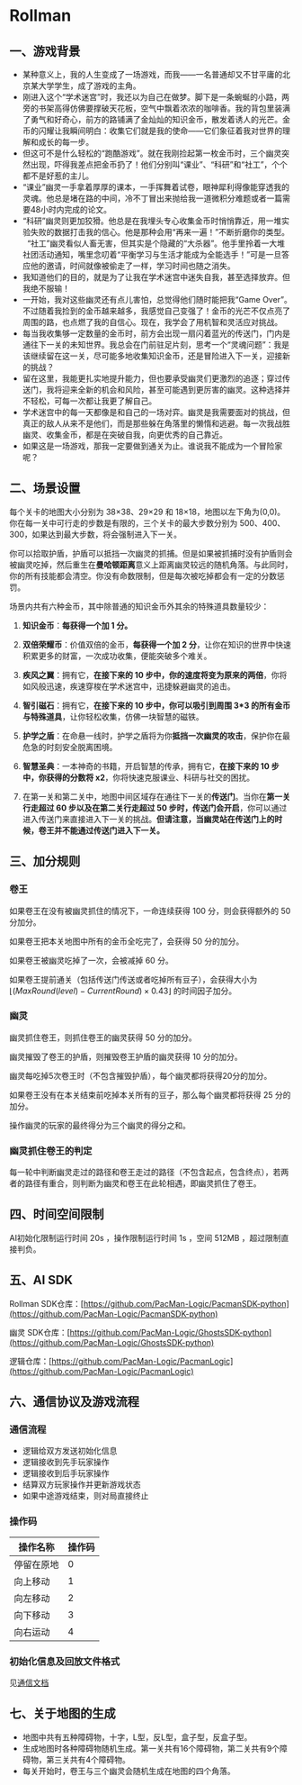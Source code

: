 # Rollman

## 一、游戏背景

- 某种意义上，我的人生变成了一场游戏，而我——一名普通却又不甘平庸的北京某大学学生，成了游戏的主角。    
- 刚进入这个“学术迷宫”时，我还以为自己在做梦。脚下是一条蜿蜒的小路，两旁的书架高得仿佛要撑破天花板，空气中飘着浓浓的咖啡香。我的背包里装满了勇气和好奇心，前方的路铺满了金灿灿的知识金币，散发着诱人的光芒。金币的闪耀让我瞬间明白：收集它们就是我的使命——它们象征着我对世界的理解和成长的每一步。
- 但这可不是什么轻松的“跑酷游戏”。就在我刚捡起第一枚金币时，三个幽灵突然出现，吓得我差点把金币扔了！他们分别叫“课业”、“科研”和“社工”，个个都不是好惹的主儿。
- “课业”幽灵一手拿着厚厚的课本，一手挥舞着试卷，眼神犀利得像能穿透我的灵魂。他总是堵在路的中间，冷不丁冒出来抛给我一道微积分难题或者一篇需要48小时内完成的论文。
- “科研”幽灵则更加狡猾。他总是在我埋头专心收集金币时悄悄靠近，用一堆实验失败的数据打击我的信心。他是那种会用“再来一遍！”不断折磨你的类型。    “社工”幽灵看似人畜无害，但其实是个隐藏的“大杀器”。他手里拎着一大堆社团活动通知，嘴里念叨着“平衡学习与生活才能成为全能选手！”可是一旦答应他的邀请，时间就像被偷走了一样，学习时间也随之消失。
- 我知道他们的目的，就是为了让我在学术迷宫中迷失自我，甚至选择放弃。但我绝不服输！
- 一开始，我对这些幽灵还有点儿害怕，总觉得他们随时能把我“Game Over”。不过随着我捡到的金币越来越多，我感觉自己变强了！金币的光芒不仅点亮了周围的路，也点燃了我的自信心。现在，我学会了用机智和灵活应对挑战。
- 每当我收集够一定数量的金币时，前方会出现一扇闪着蓝光的传送门，门内是通往下一关的未知世界。我总会在门前驻足片刻，思考一个“灵魂问题”：我是该继续留在这一关，尽可能多地收集知识金币，还是冒险进入下一关，迎接新的挑战？ 
- 留在这里，我能更扎实地提升能力，但也要承受幽灵们更激烈的追逐；穿过传送门，我将迎来全新的机会和风险，甚至可能遇到更厉害的幽灵。这种选择并不轻松，可每一次都让我更了解自己。  
- 学术迷宫中的每一天都像是和自己的一场对弈。幽灵是我需要面对的挑战，但真正的敌人从来不是他们，而是那些躲在角落里的懒惰和逃避。每一次我战胜幽灵、收集金币，都是在突破自我，向更优秀的自己靠近。 
- 如果这是一场游戏，那我一定要做到通关为止。谁说我不能成为一个冒险家呢？

## 二、场景设置

每个关卡的地图大小分别为 38×38、29×29 和 18×18，地图以左下角为(0,0)。你在每一关中可行走的步数是有限的，三个关卡的最大步数分别为 500、400、300，如果达到最大步数，将会强制进入下一关。

你可以拾取护盾，护盾可以抵挡一次幽灵的抓捕。但是如果被抓捕时没有护盾则会被幽灵吃掉，然后重生在**曼哈顿距离**意义上距离幽灵较远的随机角落。与此同时，你的所有技能都会清空。你没有命数限制，但是每次被吃掉都会有一定的分数惩罚。

场景内共有六种金币，其中除普通的知识金币外其余的特殊道具数量较少：

1. **知识金币**：**每获得一个加 1 分。**

2. **双倍荣耀币**：价值双倍的金币，**每获得一个加 2 分**，让你在知识的世界中快速积累更多的财富，一次成功收集，便能突破多个难关。

3. **疾风之翼**：拥有它，**在接下来的 10 步中，你的速度将变为原来的两倍**，你将如风般迅速，疾速穿梭在学术迷宫中，迅捷躲避幽灵的追击。

4. **智引磁石**：拥有它，**在接下来的 10 步中，你可以吸引到周围 3\*3 的所有金币与特殊道具**，让你轻松收集，仿佛一块智慧的磁铁。

5. **护学之盾**：在命悬一线时，护学之盾将为你**抵挡一次幽灵的攻击**，保护你在最危急的时刻安全脱离困境。

6. **智慧圣典**：一本神奇的书籍，开启智慧的传承，拥有它，**在接下来的 10 步中，你获得的分数将 x2**，你将快速克服课业、科研与社交的困扰。

7. 在第一关和第二关中，地图中间区域存在通往下一关的**传送门**。当你在**第一关行走超过 60 步以及在第二关行走超过 50 步时，传送门会开启**，你可以通过进入传送门来直接进入下一关的挑战。**但请注意，当幽灵站在传送门上的时候，卷王并不能通过传送门进入下一关。**

## 三、加分规则

### 卷王

如果卷王在没有被幽灵抓住的情况下，一命连续获得 100 分，则会获得额外的 50 分加分。

如果卷王把本关地图中所有的金币全吃完了，会获得 50 分的加分。

如果卷王被幽灵吃掉了一次，会被减掉 60 分。

如果卷王提前通关（包括传送门传送或者吃掉所有豆子），会获得大小为
$\lfloor(MaxRound(level) - CurrentRound) \times 0.43\rfloor$
的时间因子加分。

### 幽灵

幽灵抓住卷王，则抓住卷王的幽灵获得 50 分的加分。

幽灵摧毁了卷王的护盾，则摧毁卷王护盾的幽灵获得 10 分的加分。

幽灵每吃掉5次卷王时（不包含摧毁护盾），每个幽灵都将获得20分的加分。

如果卷王没有在本关结束前吃掉本关所有的豆子，那么每个幽灵都将获得 25 分的加分。

操作幽灵的玩家的最终得分为三个幽灵的得分之和。

### 幽灵抓住卷王的判定

每一轮中判断幽灵走过的路径和卷王走过的路径（不包含起点，包含终点），若两者的路径有重合，则判断为幽灵和卷王在此轮相遇，即幽灵抓住了卷王。

## 四、时间空间限制
AI初始化限制运行时间 20s ，操作限制运行时间 1s ，空间 512MB ，超过限制直接判负。

## 五、AI SDK

Rollman SDK仓库：[https://github.com/PacMan-Logic/PacmanSDK-python](https://github.com/PacMan-Logic/PacmanSDK-python)

幽灵 SDK仓库：[https://github.com/PacMan-Logic/GhostsSDK-python](https://github.com/PacMan-Logic/GhostsSDK-python)

逻辑仓库：[https://github.com/PacMan-Logic/PacmanLogic](https://github.com/PacMan-Logic/PacmanLogic)

## 六、通信协议及游戏流程
### 通信流程
- 逻辑给双方发送初始化信息
- 逻辑接收到先手玩家操作
- 逻辑接收到后手玩家操作
- 结算双方玩家操作并更新游戏状态
- 如果中途游戏结束，则对局直接终止

### 操作码
|操作名称|操作码|
|----|---|
|停留在原地|0|
|向上移动|1|
|向左移动|2|
|向下移动|3|
|向右运动|4|

### 初始化信息及回放文件格式
见[通信文档](https://agent-guide.net9.org/document/pacman_api/)

## 七、关于地图的生成
- 地图中共有五种障碍物，十字，L型，反L型，盒子型，反盒子型。
- 生成地图时各种障碍物随机生成。第一关共有16个障碍物，第二关共有9个障碍物，第三关共有4个障碍物。
- 每关开始时，卷王与三个幽灵会随机生成在地图的四个角落。